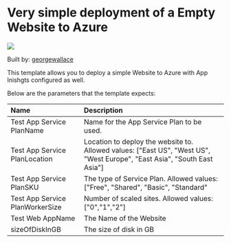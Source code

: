 # Very simple deployment of a Empty Website to Azure 

<a href="https://portal.azure.com/#create/Microsoft.Template/uri/https%3A%2F%2Fraw.githubusercontent.com%2Fgeorgewallace%2Fazril302templates%2Fmaster%2FAzureWebsite%2Fazuredeploy.json" target="_blank">
    <img src="http://azuredeploy.net/deploybutton.png"/>
</a>

Built by: [georgewallace](https://github.com/georgewallace)

This template allows you to deploy a simple Website to Azure with App Inishgts configured as well. 

Below are the parameters that the template expects: 

| Name   | Description    |
|:--- |:---|
| Test App Service PlanName  | Name for the App Service Plan to be used. |
| Test App Service PlanLocation  | Location to deploy the website to. Allowed values: ["East US", "West US", "West Europe", "East Asia", "South East Asia"]  |
| Test App Service PlanSKU  | The type of Service Plan. Allowed values: ["Free", "Shared", "Basic", "Standard"  |
| Test App Service PlanWorkerSize  | Number of scaled sites. Allowed values: ["0","1","2"] |
| Test Web AppName  | The Name of the Website |
| sizeOfDiskInGB | The size of disk in GB | 
